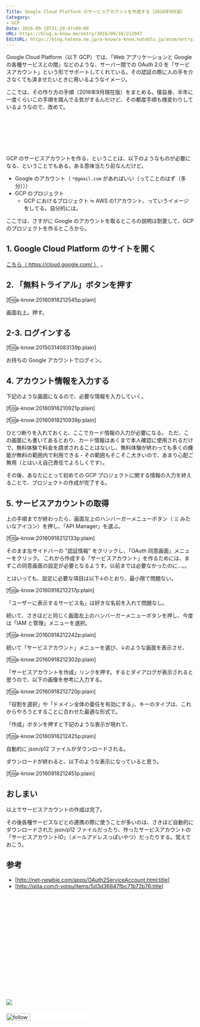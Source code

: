 ```yaml
---
Title: Google Cloud Platform のサービスアカウントを作成する（2016年9月版）
Category:
- GCP
Date: 2016-09-18T21:29:47+09:00
URL: https://blog.a-know.me/entry/2016/09/18/212947
EditURL: https://blog.hatena.ne.jp/a-know/a-know.hateblo.jp/atom/entry/10328749687185028462
---
```


Google Cloud Platform（以下 GCP）では、「Web アプリケーションと Google の各種サービスとの間」などのような、サーバー間での OAuth 2.0 を「サービスアカウント」という形でサポートしてくれている。その認証の際に人の手を介さなくても済ませたいときに用いるようなイメージ。

ここでは、その作り方の手順（2016年9月現在版）をまとめる。僕自身、半年に一度くらいこの手順を踏んでる気がするんだけど、その都度手順も様変わりしているようなので、改めて。


<!-- more -->


<script async src="//pagead2.googlesyndication.com/pagead/js/adsbygoogle.js"></script>
<!-- article-top -->
<ins class="adsbygoogle"
     style="display:inline-block;width:728px;height:90px"
     data-ad-client="ca-pub-3463034538369189"
     data-ad-slot="8367620130"></ins>
<script>
(adsbygoogle = window.adsbygoogle || []).push({});
</script>


GCP のサービスアカウントを作る、ということは、以下のようなものが必要になる、ということでもある。ある意味当たり前なんだけど。


* Google のアカウント（ `*@gmail.com` があればいい（ってことのはず（多分）））
* GCP のプロジェクト
    * GCP におけるプロジェクト ≒ AWS の1アカウント、っていうイメージをしてる。自分的には。


ここでは、さすがに Google のアカウントを取るところの説明は割愛して、GCP のプロジェクトを作るところから。


## 1.  Google Cloud Platform のサイトを開く
[こちら（ https://cloud.google.com/ ）](https://cloud.google.com/) 。


## 2. 「無料トライアル」ボタンを押す


[f:id:a-know:20160918212545p:plain]


画面右上。押す。


## 2-3. ログインする

[f:id:a-know:20150314083139p:plain]


お持ちの Google アカウントでログイン。


## 4. アカウント情報を入力する
下記のような画面になるので、必要な情報を入力していく。


[f:id:a-know:20160918210921p:plain]


[f:id:a-know:20160918210939p:plain]


ひとつ断りを入れておくと、ここでカード情報の入力が必要になる。
ただ、この画面にも書いてあるとおり、カード情報はあくまで本人確認に使用されるだけで、無料体験で料金を請求されることはないし、無料体験が終わっても多くの機能が無料の範囲内で利用できる・その範囲もそこそこ大きいので、あまり心配ご無用（とはいえ自己責任でよろしくです）。


その後、あなたにとって初めての GCP プロジェクトに関する情報の入力を終えることで、プロジェクトの作成が完了する。


## 5. サービスアカウントの取得
上の手順までが終わったら、画面左上のハンバーガーメニューボタン（ `三` みたいなアイコン）を押し、「API Manager」を選ぶ。


[f:id:a-know:20160918212133p:plain]


そのまま左サイドバーの "認証情報" をクリックし、「OAuth 同意画面」メニューをクリック。
これから作成する「サービスアカウント」を作るためには、まずこの同意画面の設定が必要となるようす。以前までは必要なかったのに...。。


とはいっても、設定に必要な項目は以下↓のとおり、最小限で問題ない。


[f:id:a-know:20160918212217p:plain]


「ユーザーに表示するサービス名」は好きな名前を入れて問題なし。



続いて、さきほどと同じく画面左上のハンバーガーメニューボタンを押し、今度は「IAM と管理」メニューを選択。


[f:id:a-know:20160918212242p:plain]


続いて「サービスアカウント」メニューを選び、↓のような画面を表示させ、


[f:id:a-know:20160918212302p:plain]


「サービスアカウントを作成」リンクを押す。するとダイアログが表示されると思うので、以下の画像を参考に入力する。


[f:id:a-know:20160918212720p:plain]


「役割を選択」や「ドメイン全体の委任を有効にする」、キーのタイプは、これからやろうとすることに合わせた最適な形式で。


「作成」ボタンを押すと下記のような表示が現れて、


[f:id:a-know:20160918212425p:plain]


自動的に json/p12 ファイルがダウンロードされる。


ダウンロードが終わると、以下のような表示になっていると思う。


[f:id:a-know:20160918212451p:plain]


## おしまい


以上でサービスアカウントの作成は完了。


その後各種サービスなどとの連携の際に使うことが多いのは、さきほど自動的にダウンロードされた json/p12 ファイルだったり、作ったサービスアカウントの「サービスアカウントID」（メールアドレスっぽいやつ）だったりする。覚えておこう。


## 参考

* [http://net-newbie.com/apps/OAuth2ServiceAccount.html:title]
* [http://qiita.com/t-yotsu/items/5d3d36847fbc71b72b76:title]


<div>
<br>
<script async src="//pagead2.googlesyndication.com/pagead/js/adsbygoogle.js"></script>
<!-- article-bottom2 -->
<ins class="adsbygoogle"
     style="display:inline-block;width:300px;height:250px"
     data-ad-client="ca-pub-3463034538369189"
     data-ad-slot="5274552934"></ins>
<script>
(adsbygoogle = window.adsbygoogle || []).push({});
</script>

<a href="http://bit.ly/pixe-la" target='blank' rel="nofollow"><img src="https://cdn-ak.f.st-hatena.com/images/fotolife/a/a-know/20181026/20181026091953.png"></a>
<br>
</div>

<div>
<a href='http://cloud.feedly.com/#subscription%2Ffeed%2Fhttp%3A%2F%2Fblog.a-know.me%2Ffeed'  target='blank'><img id='feedlyFollow' src='//s3.feedly.com/img/follows/feedly-follow-rectangle-volume-small_2x.png' alt='follow us in feedly' width='65' height='20'></a>



<iframe src="//blog.hatena.ne.jp/a-know/a-know.hateblo.jp/subscribe/iframe" allowtransparency="true" frameborder="0" scrolling="no" width="150" height="28"></iframe>
</div>


<script src="https://moshi-moshi.moshimo.works/moshimoshi/a_know_blog/2016-09-18-212947?title=Google%20Cloud%20Platform%20%E3%81%AE%E3%82%B5%E3%83%BC%E3%83%93%E3%82%B9%E3%82%A2%E3%82%AB%E3%82%A6%E3%83%B3%E3%83%88%E3%82%92%E4%BD%9C%E6%88%90%E3%81%99%E3%82%8B%EF%BC%882016%E5%B9%B49%E6%9C%88%E7%89%88%EF%BC%89"></script>
